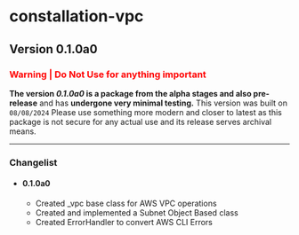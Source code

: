 # constallation-vpc
## Version 0.1.0a0
### **<span style="color:red;">Warning | Do Not Use for anything important</span>**
**The version _0.1.0a0_ is a package from the alpha stages and also pre-release** and has **undergone very minimal testing.** This version was built on `08/08/2024` Please use something more modern and closer to latest as this package is not secure for any actual use and its release serves archival means. 

***
### Changelist
- #### 0.1.0a0
  - Created _vpc base class for AWS VPC operations
  - Created and implemented a Subnet Object Based class
  - Created ErrorHandler to convert AWS CLI Errors 